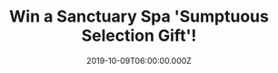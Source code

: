 ---
campaign-uuid: "c-0d648cf6-196c-4a04-b062-3f894257673a"
type: "Competition"
category: "Gifts"
date: "2019-10-09T06:00:00.000Z"
end-date: "2019-12-09T23:59:00.000Z"
disable-form: false
is_promoted: false
has_entry_page: true
title: "Win a\_Sanctuary Spa 'Sumptuous Selection Gift'!"
competition-description: "<p>The Sanctuary Spa was born as the ultimate act of love.\
  \ Now, they offer so much more than beauty products, expertly created to revive,\
  \ uplift & replenish. That's why we are giving you the chance of wining an amazing\
  \ Sanctuary Spa 'Sumptuous Selection Gift' including: shower, scrub, soften and\
  \ smooth for the silkiest skin and unbeatable bliss.</p>\n<p>Delve into their collection\
  \ of sumptuous goodies now. Click below for a chance to win.</p>\n"
hero-header: "Win a Sanctuary Spa 'Sumptuous Selection Gift'!"
terms-confirmation: "N/A"
banner-img: "https://assets.expresslyapp.com/asset-e8cecd90-ca24-486a-9317-0f8eab2c9a34.jpg"
logo-left-href: "http://club.expressly.io"
logo-left-image: "https://assets.expresslyapp.com/asset-8f23a3da-ac1b-4543-9d57-248086fc38a3.jpg"
logo-left-title: "Expressly Club"
bg-image-hero: "https://assets.expresslyapp.com/asset-c3380bc8-49ae-4359-958a-b6f28c867ef9.jpg"
bg-image-first: "https://assets.expresslyapp.com/asset-60454d63-5825-4a64-a009-88964cc44ea1.jpg"
section1-content: "<p>Shower, scrub, soften and smooth for the silkiest skin and unbeatable\
  \ bliss. Delve into our collection of sumptuous shower and moisture goodies, which\
  \ will leave you wishing for a few more minutes of me time…</p>\n<p>Click below\
  \ for a chance to win this amazing beauty gift set for you or your loved ones.</p>\n\
  <p>Good luck!</p>\n"
entry-title: "Win a Sanctuary Spa 'Sumptuous Selection Gift'!"
entry-content: "<p>Enter the draw to win Sanctuary Spa 'Sumptuous Selection Gift'\
  \ by completing the form below before 23:59 on the 9th of December 2019.</p>\n"
has-winner: true
winner-title: "CONGRATULATIONS to Fiona K. who won Sanctuary Spa 'Sumptuous Selection\
  \ Gift'!"
winner-banner: "https://assets.expresslyapp.com/asset-d9e1691d-fed9-4fbb-8cc6-3e32d4497185.jpg"
prize-description: "A Sanctuary Spa 'Sumptuous Selection Gift'!"
special-conditions: "Multiple entries are allowed up to one every day."
country-restrictions:
- "GB"
---